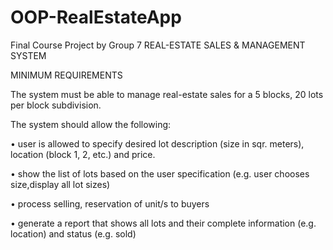 # OOP-RealEstateApp
Final Course Project by Group 7
REAL-ESTATE SALES & MANAGEMENT SYSTEM

MINIMUM REQUIREMENTS

The system must be able to manage real-estate sales for a 5 blocks, 20 lots per block subdivision.

The system should allow the following:

•	user is allowed to specify desired lot description (size in sqr. meters), location (block 1, 2, etc.) and price.

•	show the list of lots based on the user specification (e.g. user chooses size,display all lot sizes)

•	process selling, reservation of unit/s to buyers

•	generate a report that shows all lots and their complete information (e.g. location) and status (e.g. sold)
